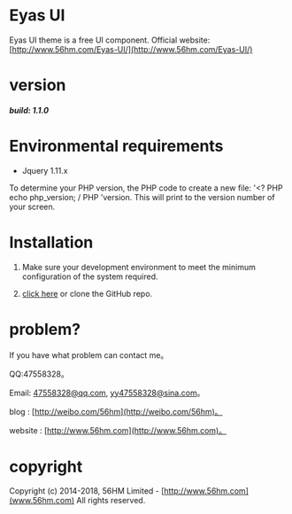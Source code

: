 # Eyas UI #

Eyas UI theme is a free UI component.  Official website: [http://www.56hm.com/Eyas-UI/](http://www.56hm.com/Eyas-UI/)


# version #

##### build: 1.1.0 #####




# Environmental requirements #

- Jquery 1.11.x


To determine your PHP version, the PHP code to create a new file: '<? PHP echo php_version; / PHP 'version. This will print to the version number of your screen.

# Installation #

1. Make sure your development environment to meet the minimum configuration of the system required.

2. [click here](https://github.com/yy47558328/Eyas-UI) or clone the GitHub repo.



# problem? #

If you have what problem can contact me。 
  
  QQ:47558328。
  
  Email: 47558328@qq.com, yy47558328@sina.com。
  
  blog : [http://weibo.com/56hm](http://weibo.com/56hm)。

  website :  [http://www.56hm.com](http://www.56hm.com)。





# copyright #
Copyright (c) 2014-2018, 56HM Limited - [http://www.56hm.com](www.56hm.com)
All rights reserved.

